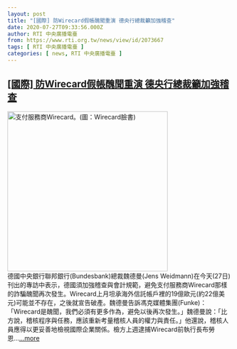 ```yaml
---
layout: post
title: "[國際] 防Wirecard假帳醜聞重演 德央行總裁籲加強稽查"
date: 2020-07-27T09:33:56.000Z
author: RTI 中央廣播電臺
from: https://www.rti.org.tw/news/view/id/2073667
tags: [ RTI 中央廣播電臺 ]
categories: [ news, RTI 中央廣播電臺 ]
---
```

<!--1595842436000-->
[[國際] 防Wirecard假帳醜聞重演 德央行總裁籲加強稽查](https://www.rti.org.tw/news/view/id/2073667)
------

<div>
<img src="https://static.rti.org.tw/assets/thumbnails/2020/07/07/303cb071b67d7751c260be69ce290e28.jpg" width="360" alt="支付服務商Wirecard。(圖：Wirecard臉書)" title="支付服務商Wirecard。(圖：Wirecard臉書)"><br>德國中央銀行聯邦銀行(Bundesbank)總裁魏德曼(Jens Weidmann)在今天(27日)刊出的專訪中表示，德國須加強稽查與會計規範，避免支付服務商Wirecard那樣的詐騙醜聞再次發生。Wirecard上月坦承海外信託帳戶裡的19億歐元(約22億美元)可能並不存在，之後就宣告破產。魏德曼告訴馮克媒體集團(Funke)：「Wirecard是醜聞，我們必須有更多作為，避免以後再次發生。」魏德曼說：「比方說，稽核程序與任務，應該重新考量稽核人員的權力與責任。」他還說，稽核人員應得以更妥善地檢視國際企業關係。檢方上週逮捕Wirecard前執行長布勞恩...<a target="_blank" href="https://www.rti.org.tw/news/view/id/2073667">...more</a>
</div>
